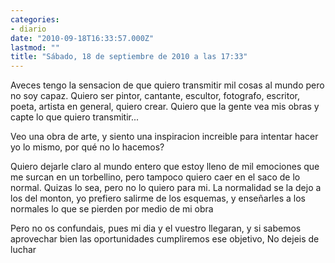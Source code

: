 ```yaml
---
categories:
- diario
date: "2010-09-18T16:33:57.000Z"
lastmod: ""
title: "Sábado, 18 de septiembre de 2010 a las 17:33"
---
```


Aveces tengo la sensacion de que quiero transmitir mil cosas al mundo pero no soy capaz. Quiero ser pintor, cantante, escultor, fotografo, escritor, poeta, artista en general, quiero crear. Quiero que la gente vea mis obras y capte lo que quiero transmitir...

Veo una obra de arte, y siento una inspiracion increible para intentar hacer yo lo mismo, por qué no lo hacemos?

Quiero dejarle claro al mundo entero que estoy lleno de mil emociones que me surcan en un torbellino, pero tampoco quiero caer en el saco de lo normal. Quizas lo sea, pero no lo quiero para mi. La normalidad se la dejo a los del monton, yo prefiero salirme de los esquemas, y enseñarles a los normales lo que se pierden por medio de mi obra

Pero no os confundais, pues mi dia y el vuestro llegaran, y si sabemos aprovechar bien las oportunidades cumpliremos ese objetivo,
No dejeis de luchar